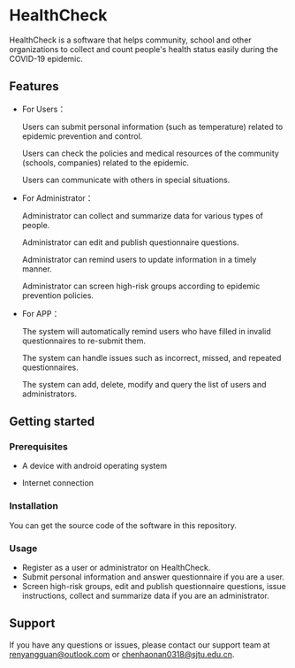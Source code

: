 # HealthCheck

HealthCheck is a software that helps community, school and other organizations to collect and count people's health status easily during the COVID-19 epidemic.

## Features

- For Users：

  Users can submit personal information (such as temperature) related to epidemic prevention and control.

  Users can check the policies and medical resources of the community (schools, companies) related to the epidemic.

  Users can communicate with others in special situations.

- For Administrator： 

  Administrator can collect and summarize data for various types of people.

  Administrator can edit and publish questionnaire questions.

  Administrator can remind users to update information in a timely manner.

  Administrator can screen high-risk groups according to epidemic prevention policies.

- For APP：

  The system will automatically remind users who have filled in invalid questionnaires to re-submit them.

  The system can handle issues such as incorrect, missed, and repeated questionnaires.

  The system can add, delete, modify and query the list of users and administrators.

## Getting started

### Prerequisites

- A device with android operating system

- Internet connection

### Installation

You can get the source code of the software in this repository.

### Usage

- Register as a user or administrator on HealthCheck.
- Submit personal information and answer questionnaire if you are a user.
- Screen high-risk groups, edit and publish questionnaire questions, issue instructions, collect and summarize data if you are an administrator.

## Support

If you have any questions or issues, please contact our support team at [renyangguan@outlook.com](mailto:renyangguan@outlook.com) or chenhaonan0318@sjtu.edu.cn.

